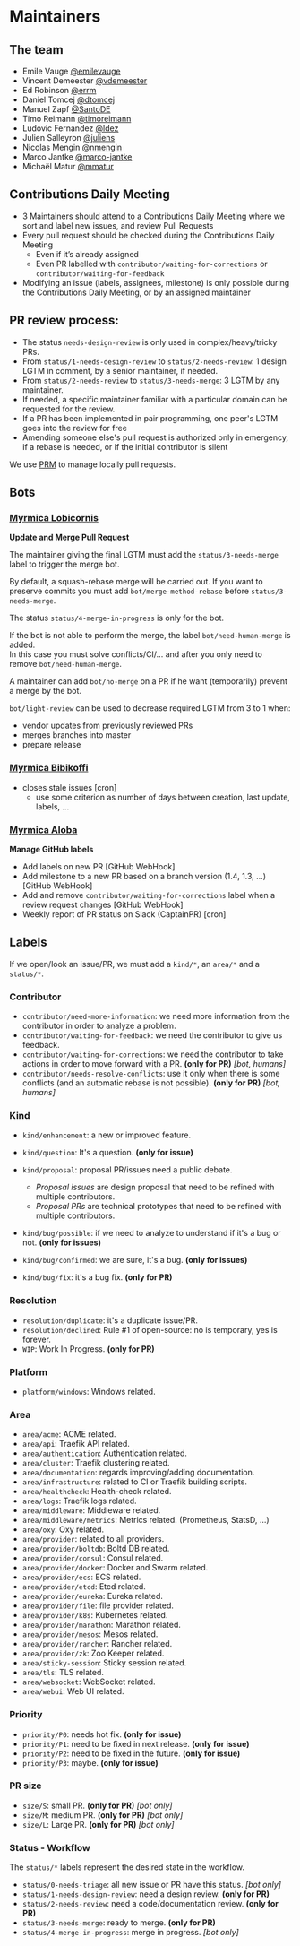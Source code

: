 # Maintainers

## The team

* Emile Vauge [@emilevauge](https://github.com/emilevauge)
* Vincent Demeester [@vdemeester](https://github.com/vdemeester)
* Ed Robinson [@errm](https://github.com/errm)
* Daniel Tomcej [@dtomcej](https://github.com/dtomcej)
* Manuel Zapf [@SantoDE](https://github.com/SantoDE)
* Timo Reimann [@timoreimann](https://github.com/timoreimann)
* Ludovic Fernandez [@ldez](https://github.com/ldez)
* Julien Salleyron [@juliens](https://github.com/juliens)
* Nicolas Mengin [@nmengin](https://github.com/nmengin)
* Marco Jantke [@marco-jantke](https://github.com/marco-jantke)
* Michaël Matur [@mmatur](https://github.com/mmatur)

## Contributions Daily Meeting

* 3 Maintainers should attend to a Contributions Daily Meeting where we sort and label new issues, and review Pull Requests
* Every pull request should be checked during the Contributions Daily Meeting
   * Even if it’s already assigned
   * Even PR labelled with `contributor/waiting-for-corrections` or `contributor/waiting-for-feedback`
* Modifying an issue (labels, assignees, milestone) is only possible during the Contributions Daily Meeting, or by an assigned maintainer

## PR review process:

* The status `needs-design-review` is only used in complex/heavy/tricky PRs.
* From `status/1-needs-design-review` to `status/2-needs-review`: 1 design LGTM in comment, by a senior maintainer, if needed.
* From `status/2-needs-review` to `status/3-needs-merge`: 3 LGTM by any maintainer.
* If needed, a specific maintainer familiar with a particular domain can be requested for the review.
* If a PR has been implemented in pair programming, one peer's LGTM goes into the review for free
* Amending someone else's pull request is authorized only in emergency, if a rebase is needed, or if the initial contributor is silent

We use [PRM](https://github.com/ldez/prm) to manage locally pull requests.


## Bots

### [Myrmica Lobicornis](https://github.com/containous/lobicornis/)

**Update and Merge Pull Request**

The maintainer giving the final LGTM must add the `status/3-needs-merge` label to trigger the merge bot.

By default, a squash-rebase merge will be carried out.
If you want to preserve commits you must add `bot/merge-method-rebase` before `status/3-needs-merge`.

The status `status/4-merge-in-progress` is only for the bot.

If the bot is not able to perform the merge, the label `bot/need-human-merge` is added.  
In this case you must solve conflicts/CI/... and after you only need to remove `bot/need-human-merge`.

A maintainer can add `bot/no-merge` on a PR if he want (temporarily) prevent a merge by the bot.

`bot/light-review` can be used to decrease required LGTM from 3 to 1 when:

- vendor updates from previously reviewed PRs
- merges branches into master
- prepare release


### [Myrmica Bibikoffi](https://github.com/containous/bibikoffi/)

* closes stale issues [cron]
    * use some criterion as number of days between creation, last update, labels, ...


### [Myrmica Aloba](https://github.com/containous/aloba)

**Manage GitHub labels**

* Add labels on new PR [GitHub WebHook]
* Add milestone to a new PR based on a branch version (1.4, 1.3, ...) [GitHub WebHook]
* Add and remove `contributor/waiting-for-corrections` label when a review request changes [GitHub WebHook]
* Weekly report of PR status on Slack (CaptainPR) [cron]


## Labels

If we open/look an issue/PR, we must add a `kind/*`, an `area/*` and a `status/*`.

### Contributor

* `contributor/need-more-information`: we need more information from the contributor in order to analyze a problem.
* `contributor/waiting-for-feedback`: we need the contributor to give us feedback.
* `contributor/waiting-for-corrections`: we need the contributor to take actions in order to move forward with a PR. **(only for PR)** _[bot, humans]_
* `contributor/needs-resolve-conflicts`: use it only when there is some conflicts (and an automatic rebase is not possible). **(only for PR)** _[bot, humans]_

### Kind

* `kind/enhancement`: a new or improved feature.
* `kind/question`: It's a question. **(only for issue)**
* `kind/proposal`: proposal PR/issues need a public debate.
  * _Proposal issues_ are design proposal that need to be refined with multiple contributors.
  * _Proposal PRs_ are technical prototypes that need to be refined with multiple contributors.

* `kind/bug/possible`: if we need to analyze to understand if it's a bug or not. **(only for issues)**
* `kind/bug/confirmed`: we are sure, it's a bug. **(only for issues)**
* `kind/bug/fix`: it's a bug fix. **(only for PR)**

### Resolution

* `resolution/duplicate`: it's a duplicate issue/PR.
* `resolution/declined`: Rule #1 of open-source: no is temporary, yes is forever.
* `WIP`: Work In Progress. **(only for PR)**

### Platform

* `platform/windows`: Windows related.

### Area

* `area/acme`: ACME related.
* `area/api`: Traefik API related.
* `area/authentication`: Authentication related.
* `area/cluster`: Traefik clustering related.
* `area/documentation`: regards improving/adding documentation.
* `area/infrastructure`: related to CI or Traefik building scripts.
* `area/healthcheck`: Health-check related.
* `area/logs`: Traefik logs related.
* `area/middleware`: Middleware related.
* `area/middleware/metrics`: Metrics related. (Prometheus, StatsD, ...)
* `area/oxy`: Oxy related.
* `area/provider`: related to all providers.
* `area/provider/boltdb`: Boltd DB related.
* `area/provider/consul`: Consul related.
* `area/provider/docker`: Docker and Swarm related.
* `area/provider/ecs`: ECS related.
* `area/provider/etcd`: Etcd related.
* `area/provider/eureka`: Eureka related.
* `area/provider/file`: file provider related.
* `area/provider/k8s`: Kubernetes related.
* `area/provider/marathon`: Marathon related.
* `area/provider/mesos`: Mesos related.
* `area/provider/rancher`: Rancher related.
* `area/provider/zk`: Zoo Keeper related.
* `area/sticky-session`: Sticky session related.
* `area/tls`: TLS related.
* `area/websocket`: WebSocket related.
* `area/webui`: Web UI related.

### Priority

* `priority/P0`: needs hot fix. **(only for issue)**
* `priority/P1`: need to be fixed in next release. **(only for issue)**
* `priority/P2`: need to be fixed in the future. **(only for issue)**
* `priority/P3`: maybe. **(only for issue)**

### PR size

* `size/S`: small PR. **(only for PR)** _[bot only]_
* `size/M`: medium PR. **(only for PR)** _[bot only]_
* `size/L`: Large PR. **(only for PR)** _[bot only]_

### Status - Workflow

The `status/*` labels represent the desired state in the workflow.

* `status/0-needs-triage`: all new issue or PR have this status. _[bot only]_
* `status/1-needs-design-review`: need a design review. **(only for PR)**
* `status/2-needs-review`: need a code/documentation review. **(only for PR)**
* `status/3-needs-merge`: ready to merge. **(only for PR)**
* `status/4-merge-in-progress`: merge in progress. _[bot only]_
